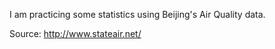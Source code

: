 I am practicing some statistics using Beijing's Air Quality data.

Source: http://www.stateair.net/
